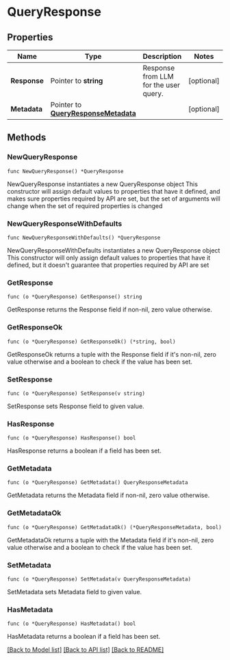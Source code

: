 # QueryResponse

## Properties

Name | Type | Description | Notes
------------ | ------------- | ------------- | -------------
**Response** | Pointer to **string** | Response from LLM for the user query. | [optional] 
**Metadata** | Pointer to [**QueryResponseMetadata**](QueryResponseMetadata.md) |  | [optional] 

## Methods

### NewQueryResponse

`func NewQueryResponse() *QueryResponse`

NewQueryResponse instantiates a new QueryResponse object
This constructor will assign default values to properties that have it defined,
and makes sure properties required by API are set, but the set of arguments
will change when the set of required properties is changed

### NewQueryResponseWithDefaults

`func NewQueryResponseWithDefaults() *QueryResponse`

NewQueryResponseWithDefaults instantiates a new QueryResponse object
This constructor will only assign default values to properties that have it defined,
but it doesn't guarantee that properties required by API are set

### GetResponse

`func (o *QueryResponse) GetResponse() string`

GetResponse returns the Response field if non-nil, zero value otherwise.

### GetResponseOk

`func (o *QueryResponse) GetResponseOk() (*string, bool)`

GetResponseOk returns a tuple with the Response field if it's non-nil, zero value otherwise
and a boolean to check if the value has been set.

### SetResponse

`func (o *QueryResponse) SetResponse(v string)`

SetResponse sets Response field to given value.

### HasResponse

`func (o *QueryResponse) HasResponse() bool`

HasResponse returns a boolean if a field has been set.

### GetMetadata

`func (o *QueryResponse) GetMetadata() QueryResponseMetadata`

GetMetadata returns the Metadata field if non-nil, zero value otherwise.

### GetMetadataOk

`func (o *QueryResponse) GetMetadataOk() (*QueryResponseMetadata, bool)`

GetMetadataOk returns a tuple with the Metadata field if it's non-nil, zero value otherwise
and a boolean to check if the value has been set.

### SetMetadata

`func (o *QueryResponse) SetMetadata(v QueryResponseMetadata)`

SetMetadata sets Metadata field to given value.

### HasMetadata

`func (o *QueryResponse) HasMetadata() bool`

HasMetadata returns a boolean if a field has been set.


[[Back to Model list]](../README.md#documentation-for-models) [[Back to API list]](../README.md#documentation-for-api-endpoints) [[Back to README]](../README.md)


